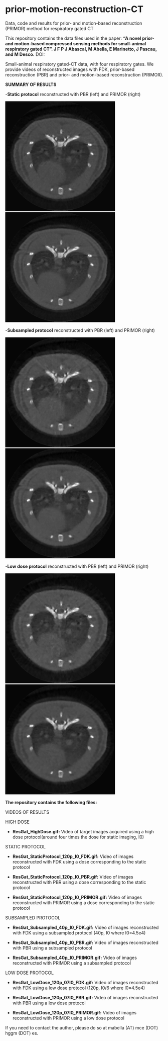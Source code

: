 # prior-motion-reconstruction-CT
Data, code and results for prior- and motion-based reconstruction (PRIMOR) method for respiratory gated CT

This repository contains the data files used in the paper: 
**“A novel prior- and motion-based compressed sensing methods for small-animal respiratory gated CT”. J F P J Abascal, M Abella, E Marinetto, J Pascau, and M Desco.** 
DOI: 

Small-animal respiratory gated-CT data, with four respiratory gates. We provide videos of reconstructed images with FDK, prior-based reconstruction (PBR) and prior- and motion-based reconstruction (PRIMOR). 

**SUMMARY OF RESULTS**

-**Static protocol** reconstructed with PBR (left) and PRIMOR (right)

![Image of Yaktocat](https://github.com/HGGM-LIM/prior-motion-reconstruction-CT/blob/master/ResGat_StaticProtocol_120p_I0_PBR.gif)
![Image of Yaktocat](https://github.com/HGGM-LIM/prior-motion-reconstruction-CT/blob/master/ResGat_StaticProtocol_120p_I0_PRIMOR.gif)

-**Subsampled protocol** reconstructed with PBR (left) and PRIMOR (right)

![Image of Yaktocat](https://github.com/HGGM-LIM/prior-motion-reconstruction-CT/blob/master/ResGat_Subsampled_40p_I0_PBR.gif)
![Image of Yaktocat](https://github.com/HGGM-LIM/prior-motion-reconstruction-CT/blob/master/ResGat_Subsampled_40p_I0_PRIMOR.gif)


-**Low dose protocol** reconstructed with PBR (left) and PRIMOR (right)

![Image of Yaktocat](https://github.com/HGGM-LIM/prior-motion-reconstruction-CT/blob/master/ResGat_LowDose_120p_07I0_PBR.gif)
![Image of Yaktocat](https://github.com/HGGM-LIM/prior-motion-reconstruction-CT/blob/master/ResGat_LowDose_120p_07I0_PRIMOR.gif)



**The repository contains the following files:**

VIDEOS OF RESULTS

HIGH DOSE
- **ResGat_HighDose.gif:** Video of target images acquired using a high dose protocol(around four times the dose for static imaging, I0)

STATIC PROTOCOL
- **ResGat_StaticProtocol_120p_I0_FDK.gif:** Video of images reconstructed with FDK using a dose corresponding to the static protocol

- **ResGat_StaticProtocol_120p_I0_PBR.gif:** Video of images reconstructed with PBR using a dose corresponding to the static protocol

- **ResGat_StaticProtocol_120p_I0_PRIMOR.gif:** Video of images reconstructed with PRIMOR using a dose corresponding to the static protocol

SUBSAMPLED PROTOCOL
- **ResGat_Subsampled_40p_I0_FDK.gif:** Video of images reconstructed with FDK using a subsampled protocol (40p, I0 where I0=4.5e4)

- **ResGat_Subsampled_40p_I0_PBR.gif:** Video of images reconstructed with PBR using a subsampled protocol

- **ResGat_Subsampled_40p_I0_PRIMOR.gif:** Video of images reconstructed with PRIMOR using a subsampled protocol

LOW DOSE PROTOCOL
- **ResGat_LowDose_120p_07I0_FDK.gif:** Video of images reconstructed with FDK using a low dose protocol (120p, I0/6 where I0=4.5e4)

- **ResGat_LowDose_120p_07I0_PBR.gif:** Video of images reconstructed with PBR using a low dose protocol

- **ResGat_LowDose_120p_07I0_PRIMOR.gif:** Video of images reconstructed with PRIMOR using a low dose protocol

If you need to contact the author, please do so at mabella (AT) mce (DOT) hggm (DOT) es.
